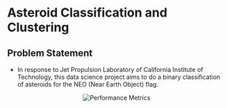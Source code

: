# Asteroid Classification and Clustering
## Problem Statement
- In response to Jet Propulsion Laboratory of California Institute of Technology, this data science project aims to do a binary classification of asteroids for the NEO (Near Earth Object) flag.

<div style="text-align:center;">
    <img src="https://i.imgur.com/MH9vquS.png" alt="Performance Metrics">
</div>

